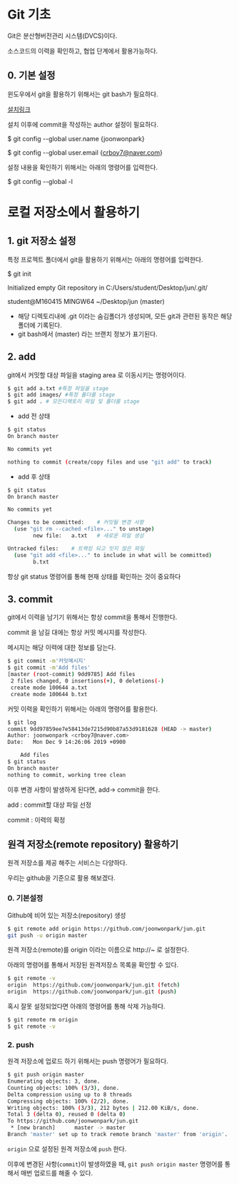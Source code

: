 # Git 기초

Git은 분산형버전관리 시스템(DVCS)이다.

소스코드의 이력을 확인하고, 협업 단계에서 활용가능하다.

## 0. 기본 설정

윈도우에서 git을 활용하기 위해서는 git bash가 필요하다.

[설치링크](https://gitforwindows.org/)

설치 이후에 commit을 작성하는 author 설정이 필요하다.

$ git config --global user.name {joonwonpark}

$ git config --global user.email {crboy7@naver.com}

설정 내용을 확인하기 위해서는 아래의 명령어를 입력한다.

$  git config --global -l

# 로컬 저장소에서 활용하기

##  1. git 저장소 설정

특정 프로젝트 폴더에서 git을 활용하기 위해서는 아래의 명령어를 입력한다.

$ git init

Initialized empty Git repository in C:/Users/student/Desktop/jun/.git/

student@M160415 MINGW64 ~/Desktop/jun (master)

* 해당 디렉토리내에 .git 이라는 숨김폴더가 생성되며, 모든 git과 관련된 동작은 해당 폴더에 기록된다.
* git bash에서 (master) 라는 브랜치 정보가 표기된다.

## 2. add

git에서 커밋할 대상 파일을 staging area 로 이동시키는 명령어이다.

```bash
$ git add a.txt #특정 파일을 stage
$ git add images/ #특정 폴더를 stage
$ git add . # 모든디렉토리 파일 및 폴더를 stage
```

* add 전 상태

```bash
$ git status
On branch master

No commits yet

nothing to commit (create/copy files and use "git add" to track)

```

* add 후 상태

```bash
$ git status
On branch master

No commits yet

Changes to be committed:	# 커밋될 변경 사항
  (use "git rm --cached <file>..." to unstage)
        new file:   a.txt	# 새로운 파일 생성

Untracked files:	# 트랙킹 되고 잇지 않은 파일
  (use "git add <file>..." to include in what will be committed)
        b.txt
```

항상 git status 명령어를 통해 현재 상태를 확인하는 것이 중요하다

## 3. commit

git에서 이력을 남기기 위해서는 항상 commit을 통해서 진행한다.

commit 을 남길 대에는 항상 커밋 메시지를 작성한다.

메시지는 해당 이력에 대한 정보를 담는다.

```bash
$ git commit -m'커밋메시지'
$ git commit -m'Add files'
[master (root-commit) 9dd9785] Add files
 2 files changed, 0 insertions(+), 0 deletions(-)
 create mode 100644 a.txt
 create mode 100644 b.txt
```

커밋 이력을 확인하기 위해서는 아래의 명령어를 활용한다.

```bash
$ git log
commit 9dd97859ee7e58413de7215d90b87a53d9181628 (HEAD -> master)
Author: joonwonpark <crboy7@naver.com>
Date:   Mon Dec 9 14:26:06 2019 +0900

    Add files
$ git status
On branch master
nothing to commit, working tree clean    
```

이후 변경 사항이 발생하게 된다면, add-> commit을 한다.

add : commit할 대상 파일 선정

commit : 이력의 확정

## 원격 저장소(remote repository) 활용하기

원격 저장소를 제공 해주는 서비스는 다양하다.

우리는  github을 기준으로 활용 해보겠다.

### 0. 기본설정

Github에 비어 있는 저장소(repository) 생성

```bash
$ git remote add origin https://github.com/joonwonpark/jun.git
git push -u origin master
```

원격 저장소(remote)를 origin 이라는 이름으로 http://~ 로 설정한다.

아래의 명령어를 통해서 저장된 원격저장소 목록을 확인할 수 있다.

```bash
$ git remote -v
origin  https://github.com/joonwonpark/jun.git (fetch)
origin  https://github.com/joonwonpark/jun.git (push)
```

혹시 잘못 설정되었다면 아래의 명령어를 통해 삭제 가능하다.

```bash
$ git remote rm origin
$ git remote -v
```

### 2. push

원격 저장소에 업로드 하기 위해서는 push 명령어가 필요하다.

```bash
$ git push origin master
Enumerating objects: 3, done.
Counting objects: 100% (3/3), done.
Delta compression using up to 8 threads
Compressing objects: 100% (2/2), done.
Writing objects: 100% (3/3), 212 bytes | 212.00 KiB/s, done.
Total 3 (delta 0), reused 0 (delta 0)
To https://github.com/joonwonpark/jun.git
 * [new branch]      master -> master
Branch 'master' set up to track remote branch 'master' from 'origin'.
```

`origin` 으로 설정된 원격 저장소에 `push` 한다.

이후에 변경된 사항(`commit`)이 발생하였을 때, `git push origin master` 명령어를 통해서 매번 업로드를 해줄 수 있다.






